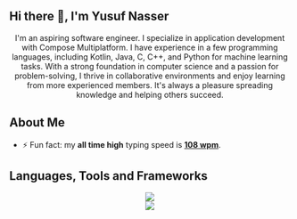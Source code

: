 ## Hi there 👋, I'm Yusuf Nasser

<div align="center">
I'm an aspiring software engineer. I specialize in application development with Compose Multiplatform. I have experience in a few programming languages, including Kotlin, Java, C, C++, and Python for machine learning tasks. With a strong foundation in computer science and a passion for problem-solving, I thrive in collaborative environments and enjoy learning from more experienced members. It's always a pleasure spreading knowledge and helping others succeed.
</div>

## About Me
- ⚡ Fun fact: my **all time high** typing speed is [**108 wpm**](https://www.keybr.com/profile/s5uvlsl).

<!--

## Connect with me
<div align="center">

[<img src="https://img.shields.io/badge/LinkedIn-0077B5?style=for-the-badge&logo=linkedin&logoColor=white"/>](https://www.linkedin.com/in/yusuf-nasser/)  &nbsp; 
  [<img src="https://img.shields.io/badge/Twitter-1DA1F2?style=for-the-badge&logo=twitter&logoColor=white"/>](https://twitter.com/yusufnasserdev)  &nbsp;
  [<img src="https://img.shields.io/badge/Facebook-1877F2?style=for-the-badge&logo=facebook&logoColor=white"/>](https://www.facebook.com/yosifenasser/)  &nbsp;
  [<img src="https://img.shields.io/badge/-LeetCode-FFA116?style=for-the-badge&logo=LeetCode&logoColor=black"/>](https://leetcode.com/yusufnasser/)  &nbsp;
</div>
-->

<!--  [<img src="https://img.shields.io/badge/Gmail-D14836?style=for-the-badge&logo=gmail&logoColor=white"/>](mailto:yusufnassereng@gmail.com)  &nbsp;   --> 
 
## Languages, Tools and Frameworks
&NewLine;

<div align="center">
    <img src="https://skillicons.dev/icons?i=kotlin,java,c,cpp,cs,py" />
</div>

<!-- &NewLine; -->

<div align="center">
    <img src="https://skillicons.dev/icons?i=androidstudio,gradle,visualstudio,idea,vscode,neovim,git,bash,linux,debian,firebase,sqlite,mysql" />
</div>

<!-- GitHub Stats

## Stats

<div align="center">
    <img align="center" src="https://github-readme-stats-git-masterrstaa-rickstaa.vercel.app/api?username=yusufnasserdev&show_icons=true&theme=github_dark&hide_border=true&line_height=27&card_width=390px&env=PAT_1" alt="yusufnasserdev GitHub stats" />
    <img align="center" src="https://github-readme-stats-git-masterrstaa-rickstaa.vercel.app/api/top-langs/?username=yusufnasserdev&langs_count=3&theme=github_dark&hide_border=true&env=PAT_1" alt="yusufnasserdev most used languages" />
</div>
 -->
<!-- Streak 

## Streak

<div align="center">
<img align="center" src="https://github-readme-streak-stats.herokuapp.com?user=yusufnasserdev&theme=github-dark-blue&hide_border=true" alt="yusufnasserdev" />
</div>
-->

<!-- WakaTime Stats 

## Coding Activity (last 7 days)

  
<div align="center">
<a href="https://wakatime.com/@yusufnasserdev" target="_blank">
<img align="center" src="https://github-readme-stats.vercel.app/api/wakatime?username=yusufnasserdev&&theme=github_dark&hide_border=true&hide=Other&v=2&langs_count=4&range=last_7_days" alt="yusufnasserdev"/>
</a>
</div>

-->
